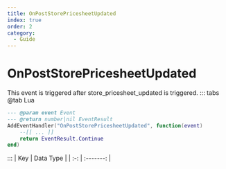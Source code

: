 ```yaml
---
title: OnPostStorePricesheetUpdated
index: true
order: 2
category:
  - Guide
---
```


# OnPostStorePricesheetUpdated
This event is triggered after store_pricesheet_updated is triggered.
::: tabs
@tab Lua
```lua
--- @param event Event
--- @return number|nil EventResult
AddEventHandler("OnPostStorePricesheetUpdated", function(event)
    --[[ ... ]]
    return EventResult.Continue
end)
```

:::
| Key | Data Type |
| :-: | :-------: |